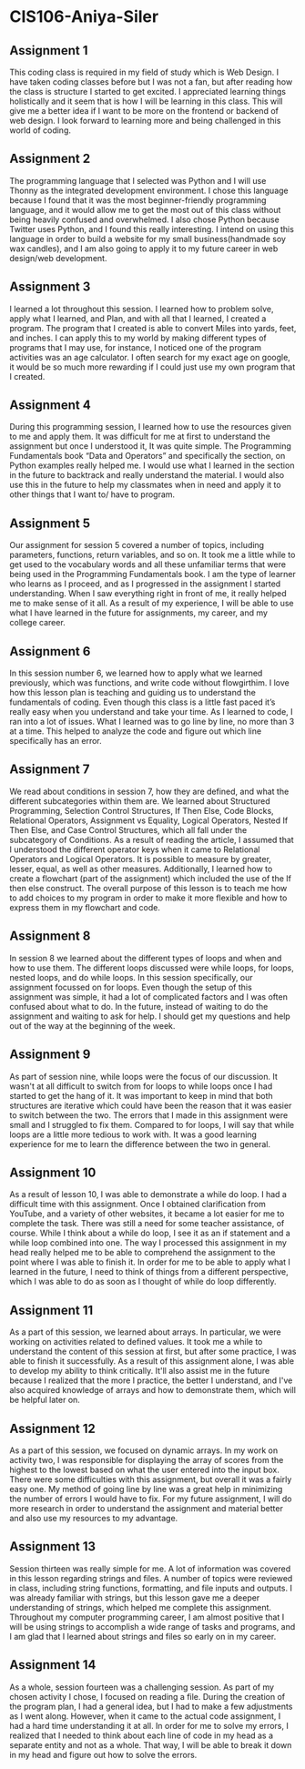 # CIS106-Aniya-Siler

## Assignment 1
This coding class is required in my field of study which is Web Design. I have taken coding classes before but I was not a fan, but after reading how the class is structure I started to get excited. I appreciated learning things holistically and it seem that is how I will be learning in this class. This will give me a better idea if I want to be more on the frontend or backend of web design. I look forward to learning more and being challenged in this world of coding.

## Assignment 2
The programming language that I selected was Python and I will use Thonny as the integrated development environment. I chose this language because I found that it was the most beginner-friendly programming language, and it would allow me to get the most out of this class without being heavily confused and overwhelmed. I also chose Python because Twitter uses Python, and I found this really interesting. I intend on using this language in order to build a website for my small business(handmade soy wax candles), and I am also going to apply it to my future career in web design/web development.

## Assignment 3
I learned a lot throughout this session. I learned how to problem solve, apply what I learned, and Plan, and with all that I learned, I created a program. The program that I created is able to convert Miles into yards, feet, and inches. I can apply this to my world by making different types of programs that I may use, for instance, I noticed one of the program activities was an age calculator. I often search for my exact age on google, it would be so much more rewarding if I could just use my own program that I created.

## Assignment 4
During this programming session, I learned how to use the resources given to me and apply them. It was difficult for me at first to understand the assignment but once I understood it, It was quite simple. The Programming Fundamentals book “Data and Operators” and specifically the section, on Python examples really helped me. I would use what I learned in the section in the future to backtrack and really understand the material. I would also use this in the future to help my classmates when in need and apply it to other things that I want to/ have to program.

## Assignment 5
Our assignment for session 5 covered a number of topics, including parameters, functions, return variables, and so on. It took me a little while to get used to the vocabulary words and all these unfamiliar terms that were being used in the Programming Fundamentals book. I am the type of learner who learns as I proceed, and as I progressed in the assignment I started understanding. When I saw everything right in front of me, it really helped me to make sense of it all. As a result of my experience, I will be able to use what I have learned in the future for assignments, my career, and my college career.

## Assignment 6
In this session number 6, we learned how to apply what we learned previously, which was functions, and write code without flowgirthim. I love how this lesson plan is teaching and guiding us to understand the fundamentals of coding. Even though this class is a little fast paced it’s really easy when you understand and take your time. As I learned to code, I ran into a lot of issues. What I learned was to go line by line, no more than 3 at a time. This helped to analyze the code and figure out which line specifically has an error.

## Assignment 7
We read about conditions in session 7, how they are defined, and what the different subcategories within them are. We learned about Structured Programming, Selection Control Structures, If Then Else, Code Blocks, Relational Operators, Assignment vs Equality, Logical Operators, Nested If Then Else, and Case Control Structures, which all fall under the subcategory of Conditions. As a result of reading the article, I assumed that I understood the different operator keys when it came to Relational Operators and Logical Operators. It is possible to measure by greater, lesser, equal, as well as other measures. Additionally, I learned how to create a flowchart (part of the assignment) which included the use of the If then else construct. The overall purpose of this lesson is to teach me how to add choices to my program in order to make it more flexible and how to express them in my flowchart and code.

## Assignment 8
In session 8 we learned about the different types of loops and when and how to use them. The different loops discussed were while loops, for loops, nested loops, and do while loops. In this session specifically, our assignment focussed on for loops. Even though the setup of this assignment was simple, it had a lot of complicated factors and I was often confused about what to do. In the future, instead of waiting to do the assignment and waiting to ask for help. I should get my questions and help out of the way at the beginning of the week.

## Assignment 9
As part of session nine, while loops were the focus of our discussion. It wasn't at all difficult to switch from for loops to while loops once I had started to get the hang of it. It was important to keep in mind that both structures are iterative which could have been the reason that it was easier to switch between the two. The errors that I made in this assignment were small and I struggled to fix them. Compared to for loops, I will say that while loops are a little more tedious to work with. It was a good learning experience for me to learn the difference between the two in general. 

## Assignment 10
As a result of lesson 10, I was able to demonstrate a while do loop. I had a difficult time with this assignment. Once I obtained clarification from YouTube, and a variety of other websites, it became a lot easier for me to complete the task. There was still a need for some teacher assistance, of course. While I think about a while do loop, I see it as an if statement and a while loop combined into one. The way I processed this assignment in my head really helped me to be able to comprehend the assignment to the point where I was able to finish it. In order for me to be able to apply what I learned in the future, I need to think of things from a different perspective, which I was able to do as soon as I thought of while do loop differently.

## Assignment 11
As a part of this session, we learned about arrays. In particular, we were working on activities related to defined values. It took me a while to understand the content of this session at first, but after some practice, I was able to finish it successfully. As a result of this assignment alone, I was able to develop my ability to think critically. It'll also assist me in the future because I realized that the more I practice, the better I understand, and I've also acquired knowledge of arrays and how to demonstrate them, which will be helpful later on.

## Assignment 12
As a part of this session, we focused on dynamic arrays. In my work on activity two, I was responsible for displaying the array of scores from the highest to the lowest based on what the user entered into the input box. There were some difficulties with this assignment, but overall it was a fairly easy one. My method of going line by line was a great help in minimizing the number of errors I would have to fix. For my future assignment, I will do more research in order to understand the assignment and material better and also use my resources to my advantage. 

## Assignment 13
Session thirteen was really simple for me. A lot of information was covered in this lesson regarding strings and files. A number of topics were reviewed in class, including string functions, formatting, and file inputs and outputs. I was already familiar with strings, but this lesson gave me a deeper understanding of strings, which helped me complete this assignment. Throughout my computer programming career, I am almost positive that I will be using strings to accomplish a wide range of tasks and programs, and I am glad that I learned about strings and files so early on in my career.

## Assignment 14
As a whole, session fourteen was a challenging session. As part of my chosen activity I chose, I focused on reading a file. During the creation of the program plan, I had a general idea, but I had to make a few adjustments as I went along. However, when it came to the actual code assignment, I had a hard time understanding it at all. In order for me to solve my errors, I realized that I needed to think about each line of code in my head as a separate entity and not as a whole. That way, I will be able to break it down in my head and figure out how to solve the errors.

